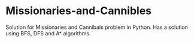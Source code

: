 # Missionaries-and-Cannibles
Solution for Missionaries and Cannibals problem in Python.
Has a solution using BFS, DFS and A* algorithms.
